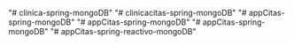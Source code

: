 "# clinica-spring-mongoDB" 
"# clinicacitas-spring-mongoDB" 
"# appCitas-spring-mongoDB" 
"# appCitas-spring-mongoDB" 
"# appCitas-spring-mongoDB" 
"# appCitas-spring-reactivo-mongoDB" 
